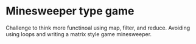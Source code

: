# Minesweeper type game

Challenge to think more functinoal using map, filter, and reduce.  Avoiding using loops and writing a matrix style game minesweeper.

